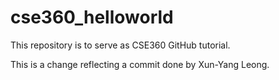 # cse360_helloworld
This repository is to serve as CSE360 GitHub tutorial.

This is a change reflecting a commit done by Xun-Yang Leong.
